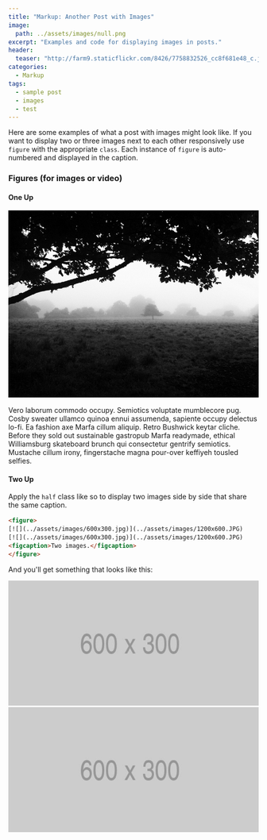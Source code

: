 ```yaml
---
title: "Markup: Another Post with Images"
image:
  path: ../assets/images/null.png
excerpt: "Examples and code for displaying images in posts."
header:
  teaser: "http://farm9.staticflickr.com/8426/7758832526_cc8f681e48_c.jpg"
categories:
  - Markup
tags: 
  - sample post
  - images
  - test
---
```


Here are some examples of what a post with images might look like. If you want to display two or three images next to each other responsively use `figure` with the appropriate `class`. Each instance of `figure` is auto-numbered and displayed in the caption.

### Figures (for images or video)

#### One Up

[![Morning Fog Emerging from Trees by a Guy taking pictures on Flickr](../assets/images/7758832526_cc8f681e48_c.jpg)](http://farm9.staticflickr.com/8426/7758832526_cc8f681e48_b.jpg)

Vero laborum commodo occupy. Semiotics voluptate mumblecore pug. Cosby sweater ullamco quinoa ennui assumenda, sapiente occupy delectus lo-fi. Ea fashion axe Marfa cillum aliquip. Retro Bushwick keytar cliche. Before they sold out sustainable gastropub Marfa readymade, ethical Williamsburg skateboard brunch qui consectetur gentrify semiotics. Mustache cillum irony, fingerstache magna pour-over keffiyeh tousled selfies.

#### Two Up

Apply the `half` class like so to display two images side by side that share the same caption.

```html
<figure>
[![](../assets/images/600x300.jpg)](../assets/images/1200x600.JPG)
[![](../assets/images/600x300.jpg)](../assets/images/1200x600.JPG)
<figcaption>Two images.</figcaption>
</figure>
```

And you'll get something that looks like this:

[![](../assets/images/600x300.jpg)](../assets/images/1200x600.JPG)
[![](../assets/images/600x300.jpg)](../assets/images/1200x600.JPG)
